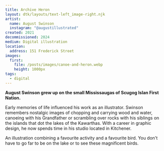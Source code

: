 ```yaml
---
title: Archive Heron
layout: dtk/layouts/text-left_image-right.njk
artist:
  name: August Swinson
  instagram: "@augustillustrated"
created: 2021
decommissioned: 2024
medium: Digital illustration
location:
  address: 151 Frederick Street
images:
  first: 
    file: /posts/images/canoe-and-heron.webp
    height: 1000px
tags:
  - digital
---
```


**August Swinson grew up on the small Mississaugas of Scugog Islan First Nation.**

Early memories of life influenced his work as an illustrator. Swinson remembers nostalgic images of chopping and carrying wood and water, canoeing with his Grandfather or scrambling over rocks with his siblings on the islands that dot the lakes of the Kawarthas. With a career in graphic design, he now spends time in his studio located in Kitchener.

An illustration combining a favourite activity and a favourite bird. You don't have to go far to be on the lake or to see these magnificent birds.
